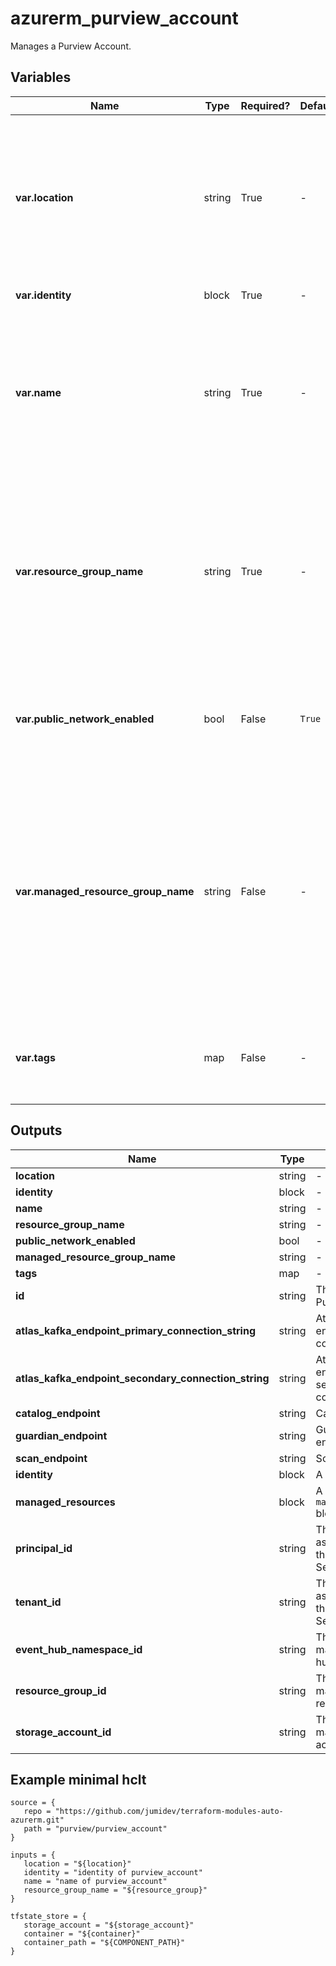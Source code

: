 # azurerm_purview_account

Manages a Purview Account.

## Variables

| Name | Type | Required? |  Default  |  Description |
| ---- | ---- | --------- |  ----------- | ----------- |
| **var.location** | string | True | -  |  The Azure Region where the Purview Account should exist. Changing this forces a new Purview Account to be created. | 
| **var.identity** | block | True | -  |  An `identity` block. | 
| **var.name** | string | True | -  |  The name which should be used for this Purview Account. Changing this forces a new Purview Account to be created. | 
| **var.resource_group_name** | string | True | -  |  The name of the Resource Group where the Purview Account should exist. Changing this forces a new Purview Account to be created. | 
| **var.public_network_enabled** | bool | False | `True`  |  Should the Purview Account be visible to the public network? Defaults to `true`. | 
| **var.managed_resource_group_name** | string | False | -  |  The name which should be used for the new Resource Group where Purview Account creates the managed resources. Changing this forces a new Purview Account to be created. | 
| **var.tags** | map | False | -  |  A mapping of tags which should be assigned to the Purview Account. | 



## Outputs

| Name | Type | Description |
| ---- | ---- | --------- | 
| **location** | string  | - | 
| **identity** | block  | - | 
| **name** | string  | - | 
| **resource_group_name** | string  | - | 
| **public_network_enabled** | bool  | - | 
| **managed_resource_group_name** | string  | - | 
| **tags** | map  | - | 
| **id** | string  | The ID of the Purview Account. | 
| **atlas_kafka_endpoint_primary_connection_string** | string  | Atlas Kafka endpoint primary connection string. | 
| **atlas_kafka_endpoint_secondary_connection_string** | string  | Atlas Kafka endpoint secondary connection string. | 
| **catalog_endpoint** | string  | Catalog endpoint. | 
| **guardian_endpoint** | string  | Guardian endpoint. | 
| **scan_endpoint** | string  | Scan endpoint. | 
| **identity** | block  | A `identity` block. | 
| **managed_resources** | block  | A `managed_resources` block. | 
| **principal_id** | string  | The Principal ID associated with this Managed Service Identity. | 
| **tenant_id** | string  | The Tenant ID associated with this Managed Service Identity. | 
| **event_hub_namespace_id** | string  | The ID of the managed event hub namespace. | 
| **resource_group_id** | string  | The ID of the managed resource group. | 
| **storage_account_id** | string  | The ID of the managed storage account. | 

## Example minimal hclt

```hcl
source = {
   repo = "https://github.com/jumidev/terraform-modules-auto-azurerm.git" 
   path = "purview/purview_account" 
}

inputs = {
   location = "${location}" 
   identity = "identity of purview_account" 
   name = "name of purview_account" 
   resource_group_name = "${resource_group}" 
}

tfstate_store = {
   storage_account = "${storage_account}" 
   container = "${container}" 
   container_path = "${COMPONENT_PATH}" 
}


```